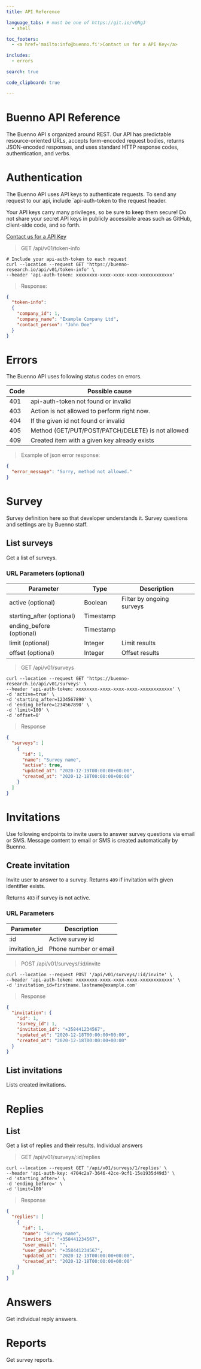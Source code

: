 ```yaml
---
title: API Reference

language_tabs: # must be one of https://git.io/vQNgJ
  - shell

toc_footers:
  - <a href='mailto:info@buenno.fi'>Contact us for a API Key</a>

includes:
  - errors

search: true

code_clipboard: true

---
```


# Buenno API Reference

The Buenno API s organized around REST. Our API has predictable resource-oriented URLs, accepts form-encoded request bodies, returns JSON-encoded responses, and uses standard HTTP response codes, authentication, and verbs.

# Authentication

The Buenno API uses API keys to authenticate requests. To send any request to our api, include `api-auth-token to the request header.

Your API keys carry many privileges, so be sure to keep them secure! Do not share your secret API keys in publicly accessible areas such as GitHub, client-side code, and so forth.

<a href='mailto:info@buenno.fi'>Contact us for a API Key</a>

> GET /api/v01/token-info

```shell
# Include your api-auth-token to each request
curl --location --request GET 'https://buenno-research.io/api/v01/token-info' \
--header 'api-auth-token: xxxxxxxx-xxxx-xxxx-xxxx-xxxxxxxxxxxx'
```

> Response:

```json
{
  "token-info": 
  {
    "company_id": 1,
    "company_name": "Example Company Ltd",
    "contact_person": "John Doe"
  }
}
```

# Errors

The Buenno API uses following status codes on errors.

Code | Possible cause
--------- | ---- 
401 | api-auth-token not found or invalid
403 | Action is not allowed to perform right now.
404 | If the given id not found or invalid
405 | Method (GET/PUT/POST/PATCH/DELETE) is not allowed
409 | Created item with a given key already exists

> Example of json error response:

```json
{
  "error_message": "Sorry, method not allowed."
}
```

# Survey

Survey definition here so that developer understands it. Survey questions and settings are by Buenno staff.

## List surveys

Get a list of surveys.

### URL Parameters (optional)

Parameter | Type | Description
--------- | ---- | -----------
active (optional) | Boolean | Filter by ongoing surveys
starting_after (optional) | Timestamp | 
ending_before (optional) | Timestamp |
limit (optional) | Integer | Limit results
offset (optional) | Integer | Offset results

> GET /api/v01/surveys

```shell
curl --location --request GET 'https://buenno-research.io/api/v01/surveys' \
--header 'api-auth-token: xxxxxxxx-xxxx-xxxx-xxxx-xxxxxxxxxxxx' \
-d 'active=true' \
-d 'starting_after=1234567890' \
-d 'ending_before=1234567890' \
-d 'limit=100' \
-d 'offset=0'
```

> Response

```json
{
  "surveys": [
    {
      "id": 1,
      "name": "Survey name",
      "active": true,
      "updated_at": "2020-12-19T00:00:00+00:00",
      "created_at": "2020-12-18T00:00:00+00:00"
    }
  ]
}
```

# Invitations

Use following endpoints to invite users to answer survey questions via email or SMS. Message content to email or SMS is created automatically by Buenno.

## Create invitation

Invite user to answer to a survey. Returns `409` if invitation with given identifier exists.

Returns `403` if survey is not active.

### URL Parameters

Parameter | Description
--------- | -----------
:id | Active survey id
invitation_id | Phone number or email

> POST /api/v01/surveys/:id/invite

```shell
curl --location --request POST '/api/v01/surveys/:id/invite' \
--header 'api-auth-token: xxxxxxxx-xxxx-xxxx-xxxx-xxxxxxxxxxxx' \
-d 'invitation_id=firstname.lastname@example.com'
```

> Response

```json
{
  "invitation": {
    "id": 1,
    "survey_id": 1,
    "invitation_id": "+358441234567",
    "updated_at": "2020-12-18T00:00:00+00:00",
    "created_at": "2020-12-18T00:00:00+00:00"
  }
}
```

## List invitations

Lists created invitations.

# Replies

## List

Get a list of replies and their results. Individual answers

> GET /api/v01/surveys/:id/replies

```shell
curl --location --request GET '/api/v01/surveys/1/replies' \
--header 'api-auth-key: 4704c2a7-3646-42ce-9cf1-15e1935d49d3' \
-d 'starting_after=' \
-d 'ending_before=' \
-d 'limit=100'
```

> Response

```json
{
  "replies": [
    {
      "id": 1,
      "name": "Survey name",
      "invite_id": "+358441234567",
      "user_email": "",
      "user_phone": "+358441234567",
      "updated_at": "2020-12-19T00:00:00+00:00",
      "created_at": "2020-12-18T00:00:00+00:00"
    }
  ]
}
```

# Answers

Get individual reply answers.

# Reports

Get survey reports.
